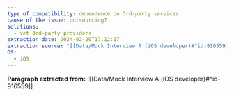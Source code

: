 ```yaml
---
type of compatibility: dependence on 3rd-party services
cause of the issue: outsourcing?
solutions:
  - vet 3rd-party providers
extraction date: 2024-02-20T17:12:17
extraction source: "[[Data/Mock Interview A (iOS developer)#^id-916559]]"
OS:
  - iOS
---
```


**Paragraph extracted from:** ![[Data/Mock Interview A (iOS developer)#^id-916559]]